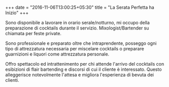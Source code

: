 +++
date = "2016-11-06T13:00:25+05:30"
title = "La Serata Perfetta ha Inizio"
+++

Sono disponibile a lavorare in orario serale/notturno, mi occupo della preparazione di cocktails durante il servizio.
Mixologist/Bartender su chiamata per feste private.

Sono professionale e preparato oltre che intraprendente, posseggo ogni tipo di attrezzatura necessaria per miscelare cocktails o preparare guarnizioni e liquori come attrezzatura personale.

Offro spettacolo ed intrattenimento per chi attende l'arrivo del cocktails con esibizioni di flair bartending e discorsi di cui il cliente è interessato. Questo alleggerisce notevolmente l'attesa e migliora l'esperienza di bevuta dei clienti.
